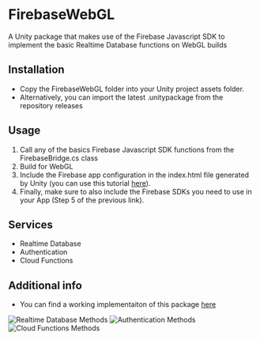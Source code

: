 # FirebaseWebGL
A Unity package that makes use of the Firebase Javascript SDK to implement the basic Realtime Database functions on WebGL builds

## Installation
- Copy the FirebaseWebGL folder into your Unity project assets folder.
- Alternatively,  you can import the latest .unitypackage from the repository releases

## Usage
  1) Call any of the basics Firebase Javascript SDK functions from the FirebaseBridge.cs class
  2) Build for WebGL
  3) Include the Firebase app configuration in the index.html file generated by Unity (you can use this tutorial [here](https://firebase.google.com/docs/web/setup#from-the-cdn)).
  4) Finally, make sure to also include the Firebase SDKs you need to use in your App (Step 5 of the previous link).
 
 ## Services
 - Realtime Database
 - Authentication
 - Cloud Functions
  
## Additional info
- You can find a working implementaiton of this package [here](https://rotolonico.github.io/FirebaseWebGLImplementation/)

![Realtime Database Methods](https://i.imgur.com/O5VdXhn.png)
![Authentication Methods](https://imgur.com/tsGXXJQ.png)
![Cloud Functions Methods](https://imgur.com/pRBI4tj.png)

